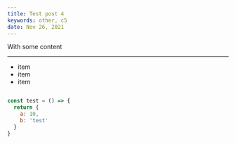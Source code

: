 ```yaml
---
title: Test post 4
keywords: other, c5
date: Nov 26, 2021
---
```


With some content

---

* item
* item
* item

```jsx

const test = () => {
  return {
    a: 10,
    b: 'test'
  }
}

```